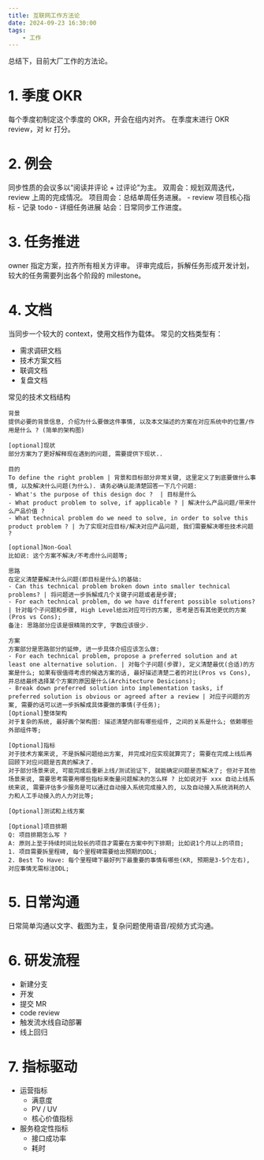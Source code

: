 ```yaml
---
title: 互联网工作方法论
date: 2024-09-23 16:30:00
tags:
    - 工作
---
```


总结下，目前大厂工作的方法论。

# 1. 季度 OKR

每个季度初制定这个季度的 OKR，开会在组内对齐。
在季度末进行 OKR review，对 kr 打分。

# 2. 例会
同步性质的会议多以“阅读并评论 + 过评论”为主。
双周会：规划双周迭代，review 上周的完成情况。
项目周会：总结单周任务进展。
    - review 项目核心指标
    - 记录 todo
    - 详细任务进展
站会：日常同步工作进度。

# 3. 任务推进
owner 指定方案，拉齐所有相关方评审。
评审完成后，拆解任务形成开发计划，较大的任务需要列出各个阶段的 milestone。

# 4. 文档
当同步一个较大的 context，使用文档作为载体。
常见的文档类型有：
   -  需求调研文档
   -  技术方案文档
   -  联调文档
   -  复盘文档
  
常见的技术文档结构
```
背景
提供必要的背景信息, 介绍为什么要做这件事情, 以及本文描述的方案在对应系统中的位置/作用是什么 ? (简单的架构图) 

[optional]现状
部分方案为了更好解释现在遇到的问题, 需要提供下现状.. 

目的 
To define the right problem | 背景和目标部分非常关键, 这里定义了到底要做什么事情, 以及解决什么问题(为什么). 请务必确认能清楚回答一下几个问题: 
- What's the purpose of this design doc ?  | 目标是什么
- What product problem to solve, if applicable ? | 解决什么产品问题/带来什么产品价值 ? 
- What technical problem do we need to solve, in order to solve this product problem ? | 为了实现对应目标/解决对应产品问题, 我们需要解决哪些技术问题 ? 

[optional]Non-Goal
比如说: 这个方案不解决/不考虑什么问题等; 

思路
在定义清楚要解决什么问题(即目标是什么)的基础: 
- Can this technical problem broken down into smaller technical problems? | 将问题进一步拆解成几个关键子问题或者是步骤; 
- For each technical problem, do we have different possible solutions? | 针对每个子问题和步骤, High Level给出对应可行的方案, 思考是否有其他更优的方案(Pros vs Cons);  
备注: 思路部分应该是很精简的文字, 字数应该很少. 

方案
方案部分是思路部分的延伸, 进一步具体介绍应该怎么做: 
- For each technical problem, propose a preferred solution and at least one alternative solution. | 对每个子问题(步骤), 定义清楚最优(合适)的方案是什么; 如果有很值得考虑的候选方案的话, 最好描述清楚二者的对比(Pros vs Cons), 并总结最终选择某个方案的原因是什么(Architecture Desicions);
- Break down preferred solution into implementation tasks, if preferred solution is obvious or agreed after a review | 对应子问题的方案, 需要的话可以进一步拆解成具体要做的事情(子任务);  
[Optional]整体架构 
对于复杂的系统, 最好画个架构图: 描述清楚内部有哪些组件, 之间的关系是什么; 依赖哪些外部组件等; 

[Optional]指标 
对于技术方案来说, 不是拆解问题给出方案, 并完成对应实现就算完了; 需要在完成上线后再回顾下对应问题是否真的解决了. 
对于部分场景来说, 可能完成后重新上线/测试验证下, 就能确定问题是否解决了; 但对于其他场景来说, 需要思考需要用哪些指标来衡量问题解决的怎么样 ? 比如说对于 xxx 自动上线系统来说, 需要评估多少服务是可以通过自动接入系统完成接入的, 以及自动接入系统消耗的人力和人工手动接入的人力对比等; 

[Optional]测试和上线方案 

[Optional]项目排期 
Q: 项目排期怎么写 ? 
A: 原则上至于持续时间比较长的项目才需要在方案中列下排期; 比如说1个月以上的项目; 
1. 项目需要拆里程碑, 每个里程碑需要给出预期的DDL; 
2. Best To Have: 每个里程碑下最好列下最重要的事情有哪些(KR, 预期是3-5个左右), 对应事情无需标注DDL; 
```

# 5. 日常沟通
日常简单沟通以文字、截图为主，复杂问题使用语音/视频方式沟通。

# 6. 研发流程

- 新建分支
- 开发
- 提交 MR
- code review
- 触发流水线自动部署
- 线上回归


# 7. 指标驱动
- 运营指标
  - 满意度
  - PV / UV
  - 核心价值指标
- 服务稳定性指标
  - 接口成功率
  - 耗时

